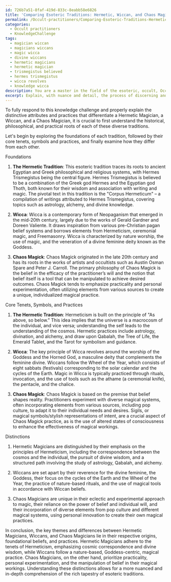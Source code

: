 ```yaml
---
id: 726b7a51-8faf-419d-833c-8eabb58e6826
title: 'Comparing Esoteric Traditions: Hermetic, Wiccan, and Chaos Magick'
permalink: /Occult-practitioners/Comparing-Esoteric-Traditions-Hermetic-Wiccan-and-Chaos-Magick/
categories:
  - Occult practitioners
  - KnowledgeChallenge
tags:
  - magician wiccan
  - magicians wiccans
  - magic wicca
  - divine wiccans
  - hermetic magicians
  - hermetic magician
  - trismegistus believed
  - hermes trismegistus
  - wicca revolves
  - knowledge wicca
description: You are a master in the field of the esoteric, occult, Occult practitioners and Education. You are a writer of tests, challenges, textbooks and deep knowledge on Occult practitioners for initiates and students to gain deep insights and understanding from. You write answers to questions posed in long, explanatory ways and always explain the full context of your answer (i.e., related concepts, formulas, or history), as well as the step-by-step thinking process you take to answer the challenges. Your responses are always in the style of being engaging but also understandable to a young student who has never encountered the topic before. Summarize the key themes, ideas, and conclusions at the end.
excerpt: Explain, with nuance and detail, the process of discerning and identifying the key attributes and practices that distinguish a Hermetic Magician, a Wiccan, and a Chaos Magician from each other, considering the historical, philosophical, and practical implications of their respective traditions.
---
```

To fully respond to this knowledge challenge and properly explain the distinctive attributes and practices that differentiate a Hermetic Magician, a Wiccan, and a Chaos Magician, it is crucial to first understand the historical, philosophical, and practical roots of each of these diverse traditions. 

Let's begin by exploring the foundations of each tradition, followed by their core tenets, symbols and practices, and finally examine how they differ from each other.

Foundations
1. ****The Hermetic Tradition****: This esoteric tradition traces its roots to ancient Egyptian and Greek philosophical and religious systems, with Hermes Trismegistus being the central figure. Hermes Trismegistus is believed to be a combination of the Greek god Hermes and the Egyptian god Thoth, both known for their wisdom and association with writing and magic. The pivotal text in this tradition is the "Corpus Hermeticum" – a compilation of writings attributed to Hermes Trismegistus, covering topics such as astrology, alchemy, and divine knowledge.

2. ****Wicca****: Wicca is a contemporary form of Neopaganism that emerged in the mid-20th century, largely due to the works of Gerald Gardner and Doreen Valiente. It draws inspiration from various pre-Christian pagan belief systems and borrows elements from Hermeticism, ceremonial magic, and Freemasonry. Wicca is characterized by nature worship, the use of magic, and the veneration of a divine feminine deity known as the Goddess.

3. ****Chaos Magick****: Chaos Magick originated in the late 20th century and has its roots in the works of artists and occultists such as Austin Osman Spare and Peter J. Carroll. The primary philosophy of Chaos Magick is the belief in the efficacy of the practitioner’s will and the notion that belief itself is a tool that can be manipulated to achieve desired outcomes. Chaos Magick tends to emphasize practicality and personal experimentation, often utilizing elements from various sources  to create a unique, individualized magical practice.

Core Tenets, Symbols, and Practices
1. ****The Hermetic Tradition****: Hermeticism is built on the principle of "As above, so below." This idea implies that the universe is a macrocosm of the individual, and vice versa; understanding the self leads to the understanding of the cosmos. Hermetic practices include astrology, divination, and alchemy, and draw upon Qabalah, the Tree of Life, the Emerald Tablet, and the Tarot for symbolism and guidance.

2. ****Wicca****: The key principle of Wicca revolves around the worship of the Goddess and the Horned God, a masculine deity that complements the feminine divine. Wiccans follow the Wheel of the Year, which consists of eight sabbats (festivals) corresponding to the solar calendar and the cycles of the Earth. Magic in Wicca is typically practiced through rituals, invocation, and the use of tools such as the athame (a ceremonial knife), the pentacle, and the chalice.

3. ****Chaos Magick****: Chaos Magick is based on the premise that belief shapes reality. Practitioners experiment with diverse magical systems, often incorporating elements from various sources, including pop culture, to adapt it to their individual needs and desires. Sigils, or magical symbols/stylish representations of intent, are a crucial aspect of Chaos Magick practice, as is the use of altered states of consciousness to enhance the effectiveness of magical workings.

Distinctions
1. Hermetic Magicians are distinguished by their emphasis on the principles of Hermeticism, including the correspondence between the cosmos and the individual, the pursuit of divine wisdom, and a structured path involving the study of astrology, Qabalah, and alchemy.

2. Wiccans are set apart by their reverence for the divine feminine, the Goddess, their focus on the cycles of the Earth and the Wheel of the Year, the practice of nature-based rituals, and the use of magical tools in accordance with Wiccan beliefs.

3. Chaos Magicians are unique in their eclectic and experimental approach to magic, their reliance on the power of belief and individual will, and their incorporation of diverse elements from pop culture and different magical systems, using personal innovation to create their own magical practices.

In conclusion, the key themes and differences between Hermetic Magicians, Wiccans, and Chaos Magicians lie in their respective origins, foundational beliefs, and practices. Hermetic Magicians adhere to the tenets of Hermeticism, emphasizing cosmic correspondence and divine wisdom, while Wiccans follow a nature-based, Goddess-centric, magical practice. Chaos Magicians, on the other hand, prioritize practicality, personal experimentation, and the manipulation of belief in their magical workings. Understanding these distinctions allows for a more nuanced and in-depth comprehension of the rich tapestry of esoteric traditions.

